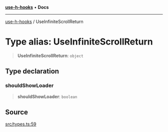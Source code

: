 [**use-h-hooks**](../README.md) • **Docs**

***

[use-h-hooks](../globals.md) / UseInfiniteScrollReturn

# Type alias: UseInfiniteScrollReturn

> **UseInfiniteScrollReturn**: `object`

## Type declaration

### shouldShowLoader

> **shouldShowLoader**: `boolean`

## Source

[src/types.ts:59](https://github.com/AhmadHddad/use-h-hooks/blob/ae314d2676b1b3964a4dad4fdc6b1f452e4b2293/src/types.ts#L59)
